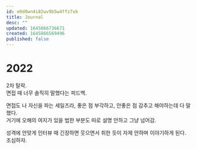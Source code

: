 ```yaml
---
id: e0d0wn4i82wv9b5w4ffz7uk
title: Journal
desc: ""
updated: 1645866736671
created: 1645866569496
published: false
---
```


# 2022

2차 탈락.  
면접 때 너무 솔직히 말했다는 피드백.

면접도 나 자신을 파는 세일즈라, 좋은 점 부각하고, 안좋은 점 감추고 해야하는데 다 말했다.  
거기에 오해의 여지가 있을 법한 부분도 따로 설명 안하고 그냥 넘어감.

성격에 안맞게 인터뷰 때 긴장하면 웃으면서 취한 듯이 자제 안하며 이야기하게 된다.  
조심하자.
